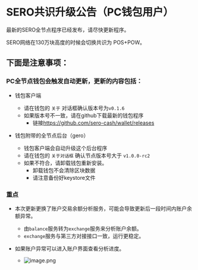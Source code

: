 # SERO共识升级公告（PC钱包用户）

最新的SERO全节点程序已经发布，请尽快更新程序。

SERO网络在130万块高度的时候会切换共识为 POS+POW。



## 下面是注意事项：

### PC全节点钱包会触发自动更新，更新的内容包括：

* 钱包客户端
  * 请在钱包的 `关于` 对话框确认版本号为`v0.1.6`
  * 如果版本号不一致，请在github下载最新的钱包程序
    * 链接<https://github.com/sero-cash/wallet/releases>

* 钱包附带的全节点后台（gero）
  * 钱包客户端会自动升级这个后台程序
  * 请在钱包的 `关于对话框` 确认节点版本号大于 `v1.0.0-rc2`
  * 如果不符合，请卸载钱包重新安装。
    * 卸载钱包不会清除区块数据
    * 请注意备份好keystore文件

### 重点

* 本次更新更换了账户交易余额分析服务，可能会导致更新后一段时间内账户余额异常。
  * 由`balance`服务转为`exchange`服务来分析账户余额。
  * `exchange`服务与第三方对接接口一致，运行更稳定。

* 如果账户异常可以进入账户界面查看分析进度。
  * ![image.png](http://sero-media.s3-website-ap-southeast-1.amazonaws.com/images/jianshu/277023-4c1fcf19f38247e8.png?imageMogr2/auto-orient/strip%7CimageView2/2/w/600)